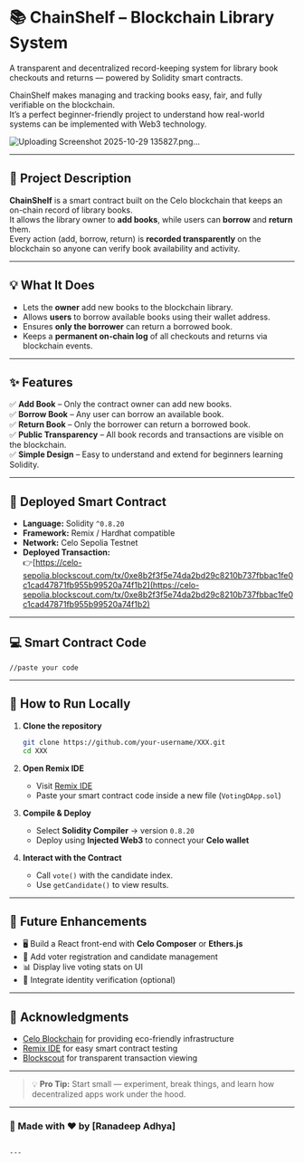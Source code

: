 # 📚 ChainShelf – Blockchain Library System

A transparent and decentralized record-keeping system for library book checkouts and returns — powered by Solidity smart contracts.  

ChainShelf makes managing and tracking books easy, fair, and fully verifiable on the blockchain.  
It’s a perfect beginner-friendly project to understand how real-world systems can be implemented with Web3 technology.

![Uploading Screenshot 2025-10-29 135827.png…]()


---

## 🚀 Project Description

**ChainShelf** is a smart contract built on the Celo blockchain that keeps an on-chain record of library books.  
It allows the library owner to **add books**, while users can **borrow** and **return** them.  
Every action (add, borrow, return) is **recorded transparently** on the blockchain so anyone can verify book availability and activity.

---

## 💡 What It Does

- Lets the **owner** add new books to the blockchain library.  
- Allows **users** to borrow available books using their wallet address.  
- Ensures **only the borrower** can return a borrowed book.  
- Keeps a **permanent on-chain log** of all checkouts and returns via blockchain events.  

---

## ✨ Features

✅ **Add Book** – Only the contract owner can add new books.  
✅ **Borrow Book** – Any user can borrow an available book.  
✅ **Return Book** – Only the borrower can return a borrowed book.  
✅ **Public Transparency** – All book records and transactions are visible on the blockchain.  
✅ **Simple Design** – Easy to understand and extend for beginners learning Solidity.  

---

## 🔗 Deployed Smart Contract

- **Language:** Solidity `^0.8.20`  
- **Framework:** Remix / Hardhat compatible  
- **Network:** Celo Sepolia Testnet  
- **Deployed Transaction:**  
  👉[https://celo-sepolia.blockscout.com/tx/0xe8b2f3f5e74da2bd29c8210b737fbbac1fe0c1cad47871fb955b99520a74f1b2](https://celo-sepolia.blockscout.com/tx/0xe8b2f3f5e74da2bd29c8210b737fbbac1fe0c1cad47871fb955b99520a74f1b2)

---

## 💻 Smart Contract Code

```solidity
//paste your code
````

---

## 🚀 How to Run Locally

1. **Clone the repository**

   ```bash
   git clone https://github.com/your-username/XXX.git
   cd XXX
   ```

2. **Open Remix IDE**

   * Visit [Remix IDE](https://remix.ethereum.org)
   * Paste your smart contract code inside a new file (`VotingDApp.sol`)

3. **Compile & Deploy**

   * Select **Solidity Compiler** → version `0.8.20`
   * Deploy using **Injected Web3** to connect your **Celo wallet**

4. **Interact with the Contract**

   * Call `vote()` with the candidate index.
   * Use `getCandidate()` to view results.

---

## 🧩 Future Enhancements

* 🖥️ Build a React front-end with **Celo Composer** or **Ethers.js**
* 🧾 Add voter registration and candidate management
* 📊 Display live voting stats on UI
* 🔐 Integrate identity verification (optional)

---

## 🙌 Acknowledgments

* [Celo Blockchain](https://celo.org/) for providing eco-friendly infrastructure
* [Remix IDE](https://remix.ethereum.org/) for easy smart contract testing
* [Blockscout](https://blockscout.com/) for transparent transaction viewing

---

> 💡 **Pro Tip:** Start small — experiment, break things, and learn how decentralized apps work under the hood.

---

### 🧠 Made with ❤️ by [Ranadeep Adhya]

```

---

